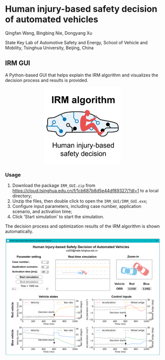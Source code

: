 # Human injury-based safety decision of automated vehicles

Qingfan Wang, Bingbing Nie, Dongyang Xu

State Key Lab of Automotive Safety and Energy, School of Vehicle and Mobility, Tsinghua University, Beijing, China



## IRM GUI

A Python-based GUI that helps explain the IRM algorithm and visualizes the decision process and results is provided.

<div align=center>
<img src="image\logo.png" alt="logo" width=250" />
</div>


### Usage

1. Download the package `IRM_GUI.zip` from https://cloud.tsinghua.edu.cn/f/1cb687b8d5e44df89327/?dl=1 to a local directory;
1. Unzip the files, then double click to open the `IRM_GUI/IRM_GUI.exe`;
3. Configure input parameters, including case number, application scenario, and activation time;
4. Click 'Start simulation' to start the simulation.

The decision process and optimization results of the IRM algorithm is shown automatically.

<div align=center>
<img src="image\demo.png" alt="logo" width="1000" />
</div>

